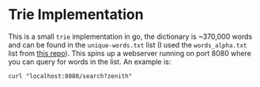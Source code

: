 # Trie Implementation

This is a small `trie` implementation in go, the dictionary is ~370,000 words and can be found in the `unique-words.txt` list (I used the `words_alpha.txt` list from [this repo](https://github.com/dwyl/english-words)). This spins up a webserver running on port 8080 where you can query for words in the list. An example is:
```
curl "localhost:8080/search?zenith"
```
